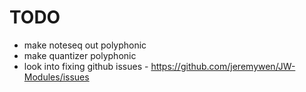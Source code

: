 # TODO

  * make noteseq out polyphonic
  * make quantizer polyphonic
  * look into fixing github issues - https://github.com/jeremywen/JW-Modules/issues
        




